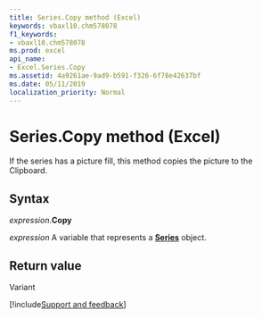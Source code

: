 ```yaml
---
title: Series.Copy method (Excel)
keywords: vbaxl10.chm578078
f1_keywords:
- vbaxl10.chm578078
ms.prod: excel
api_name:
- Excel.Series.Copy
ms.assetid: 4a9261ae-9ad9-b591-f326-6f78e42637bf
ms.date: 05/11/2019
localization_priority: Normal
---
```



# Series.Copy method (Excel)

If the series has a picture fill, this method copies the picture to the Clipboard.


## Syntax

_expression_.**Copy**

_expression_ A variable that represents a **[Series](Excel.Series(object).md)** object.


## Return value

Variant




[!include[Support and feedback](~/includes/feedback-boilerplate.md)]